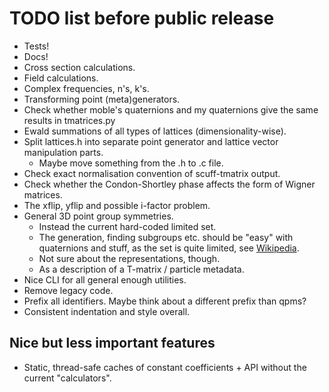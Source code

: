 TODO list before public release
===============================

- Tests!
- Docs!
- Cross section calculations.
- Field calculations.
- Complex frequencies, n's, k's.
- Transforming point (meta)generators.
- Check whether moble's quaternions and my 
  quaternions give the same results in tmatrices.py
- Ewald summations of all types of lattices (dimensionality-wise).
- Split lattices.h into separate point generator and lattice vector manipulation parts.
  * Maybe move something from the .h to .c file.
- Check exact normalisation convention of scuff-tmatrix output.
- Check whether the Condon-Shortley phase affects the form of Wigner matrices.
- The xflip, yflip and possible i-factor problem.
- General 3D point group symmetries.
  * Instead the current hard-coded limited set.
  * The generation, finding subgroups etc. should be "easy" with
    quaternions and stuff, as the  set is quite limited, 
    see [Wikipedia](https://en.wikipedia.org/wiki/Point_groups_in_three_dimensions).
  * Not sure about the representations, though.
  * As a description of a T-matrix / particle metadata.
- Nice CLI for all general enough utilities.
- Remove legacy code.
- Prefix all identifiers. Maybe think about a different prefix than qpms?
- Consistent indentation and style overall.

Nice but less important features
--------------------------------

- Static, thread-safe caches of constant coefficients + API without the current "calculators".

